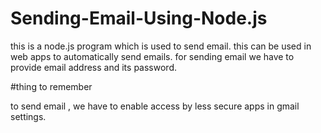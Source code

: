 # Sending-Email-Using-Node.js

this is a node.js program which is used to send email.
this can be used in web apps to automatically send emails.
for sending email we have to provide email address and its password.

#thing to remember

to send email , we have to enable access by less secure apps in gmail settings.
